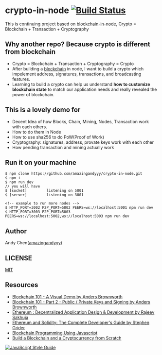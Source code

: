 # crypto-in-node [![Build Status](https://travis-ci.org/amazingandyyy/crypto-in-node.svg?branch=master)](https://travis-ci.org/amazingandyyy/crypto-in-node)

This is continuing project based on [blockchain-in-node](https://github.com/amazingandyyy/blockchain-in-node/), Crypto = Blockchain + Transaction + Cryptography

## Why another repo? Because crypto is different from blockchain

- Crypto = Blockchain + Transaction + Cryptography = Crypto
- After building a [blockchain](https://github.com/amazingandyyy/blockchain-in-node) in node, I want to build a crypto which impelement address, signatures, transactions, and broadcasting features.
- Learning to build a crypto can help us understand **how to customize blockchain state** to match our application needs and really revealed the power of blockchain.

## This is a lovely demo for

- Decent Idea of how Blocks, Chain, Mining, Nodes, Transaction work with each others.
- How to do them in Node
- How to use sha256 to do PoW(Proof of Work)
- Cryptography: signatures, address, provate keys work with each other
- How pending transaction and mining actually work

## Run it on your machine

```
$ npm clone https://github.com/amazingandyyy/crypto-in-node.git
$ npm i
$ npm run dev
// you will have
$ [socket]         listening on 5001
$ [server]         listening on 3001

<!-- example to run more nodes -->
$ HTTP_PORT=3002 P2P_PORT=5002 PEERS=ws://localhost:5001 npm run dev
$ HTTP_PORT=3003 P2P_PORT=5003 PEERS=ws://localhost:5002,ws://localhost:5003 npm run dev
```

## Author

Andy Chen([amazingandyyy](https://github.com/amazingandyyy))

## LICENSE

[MIT](https://github.com/amazingandyyy/crypto-in-node/blob/master/LICENSE)

## Resources

- [Blockchain 101 - A Visual Demo by 
Anders Brownworth](https://www.youtube.com/watch?v=_160oMzblY8&t=2s)
- [Blockchain 101 - Part 2 - Public / Private Keys and Signing
 by Anders Brownworth](https://www.youtube.com/watch?v=xIDL_akeras&t=184s)
- [Ethereum : Decentralized Application Design & Development by 
Rajeev Sakhuja](https://www.udemy.com/ethereum-dapp/learn/v4/)
- [Ethereum and Solidity: The Complete Developer's Guide
 by Stephen Grider](https://www.udemy.com/ethereum-and-solidity-the-complete-developers-guide/learn/v4/)
- [Blockchain Programming Using Javascript
](https://medium.com/@lhartikk/a-blockchain-in-200-lines-of-code-963cc1cc0e54)
- [Build a Blockchain and a Cryptocurrency from Scratch
](https://www.udemy.com/build-blockchain/learn/v4/)

[![JavaScript Style Guide](https://cdn.rawgit.com/standard/standard/master/badge.svg)](https://github.com/standard/standard)